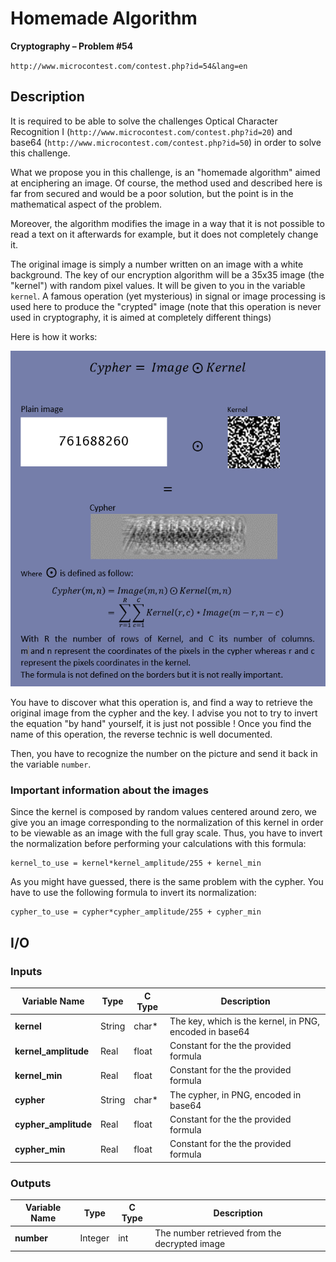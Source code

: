 # Homemade Algorithm

**Cryptography – Problem #54**

`http://www.microcontest.com/contest.php?id=54&lang=en`


## Description

It is required to be able to solve the challenges Optical Character
Recognition I (`http://www.microcontest.com/contest.php?id=20`) and base64
(`http://www.microcontest.com/contest.php?id=50`) in order to solve this
challenge.

What we propose you in this challenge, is an "homemade algorithm" aimed at
enciphering an image. Of course, the method used and described here is far from
secured and would be a poor solution, but the point is in the mathematical
aspect of the problem.

Moreover, the algorithm modifies the image in a way that it is not possible to
read a text on it afterwards for example, but it does not completely change it.

The original image is simply a number written on an image with a white
background. The key of our encryption algorithm will be a 35x35 image (the
"kernel") with random pixel values. It will be given to you in the variable
`kernel`. A famous operation (yet mysterious) in signal or image processing is
used here to produce the "crypted" image (note that this operation is never used
in cryptography, it is aimed at completely different things)

Here is how it works:

<img src="./extra/00.png" alt="Image 0">

You have to discover what this operation is, and find a way to retrieve the
original image from the cypher and the key. I advise you not to try to invert
the equation "by hand" yourself, it is just not possible ! Once you find the
name of this operation, the reverse technic is well documented.

Then, you have to recognize the number on the picture and send it back in the
variable `number`.

### Important information about the images

Since the kernel is composed by random values centered around zero, we give you
an image corresponding to the normalization of this kernel in order to be
viewable as an image with the full gray scale. Thus, you have to invert the
normalization before performing your calculations with this formula:

```
kernel_to_use = kernel*kernel_amplitude/255 + kernel_min
```

As you might have guessed, there is the same problem with the cypher. You have
to use the following formula to invert its normalization:

```
cypher_to_use = cypher*cypher_amplitude/255 + cypher_min
```


## I/O

### Inputs

| Variable Name        | Type   | C Type | Description                                             |
| -------------------- | ------ | ------ | ------------------------------------------------------- |
| **kernel**           | String | char*  | The key, which is the kernel, in PNG, encoded in base64 |
| **kernel_amplitude** | Real   | float  | Constant for the the provided formula                   |
| **kernel_min**       | Real   | float  | Constant for the the provided formula                   |
| **cypher**           | String | char*  | The cypher, in PNG, encoded in base64                   |
| **cypher_amplitude** | Real   | float  | Constant for the the provided formula                   |
| **cypher_min**       | Real   | float  | Constant for the the provided formula                   |

### Outputs

| Variable Name | Type    | C Type | Description                                   |
| ------------- | ------- | ------ | --------------------------------------------- |
| **number**    | Integer | int    | The number retrieved from the decrypted image |
